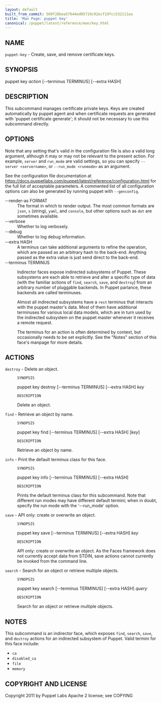 ```yaml
---
layout: default
built_from_commit: 569f28bea57644ed05719c92ecf19fcc532111aa
title: 'Man Page: puppet key'
canonical: /puppet/latest/reference/man/key.html
---
```


<div class='mp'>
<h2 id="NAME">NAME</h2>
<p class="man-name">
  <code>puppet-key</code> - <span class="man-whatis">Create, save, and remove certificate keys.</span>
</p>

<h2 id="SYNOPSIS">SYNOPSIS</h2>

<p>puppet key <var>action</var> [--terminus TERMINUS] [--extra HASH]</p>

<h2 id="DESCRIPTION">DESCRIPTION</h2>

<p>This subcommand manages certificate private keys. Keys are created
automatically by puppet agent and when certificate requests are generated
with 'puppet certificate generate'; it should not be necessary to use this
subcommand directly.</p>

<h2 id="OPTIONS">OPTIONS</h2>

<p>Note that any setting that's valid in the configuration
file is also a valid long argument, although it may or may not be
relevant to the present action. For example, <code>server</code> and <code>run_mode</code> are valid
settings, so you can specify <code>--server &lt;servername></code>, or
<code>--run_mode &lt;runmode></code> as an argument.</p>

<p>See the configuration file documentation at
<a href="https://docs.puppetlabs.com/puppet/latest/reference/configuration.html" data-bare-link="true">https://docs.puppetlabs.com/puppet/latest/reference/configuration.html</a> for the
full list of acceptable parameters. A commented list of all
configuration options can also be generated by running puppet with
<code>--genconfig</code>.</p>

<dl>
<dt>--render-as FORMAT</dt><dd>The format in which to render output. The most common formats are <code>json</code>,
<code>s</code> (string), <code>yaml</code>, and <code>console</code>, but other options such as <code>dot</code> are
sometimes available.</dd>
<dt>--verbose</dt><dd>Whether to log verbosely.</dd>
<dt class="flush">--debug</dt><dd>Whether to log debug information.</dd>
<dt>--extra HASH</dt><dd>A terminus can take additional arguments to refine the operation, which
are passed as an arbitrary hash to the back-end.  Anything passed as
the extra value is just send direct to the back-end.</dd>
<dt>--terminus TERMINUS</dt><dd><p>Indirector faces expose indirected subsystems of Puppet. These
subsystems are each able to retrieve and alter a specific type of data
(with the familiar actions of <code>find</code>, <code>search</code>, <code>save</code>, and <code>destroy</code>)
from an arbitrary number of pluggable backends. In Puppet parlance,
these backends are called terminuses.</p>

<p>Almost all indirected subsystems have a <code>rest</code> terminus that interacts
with the puppet master's data. Most of them have additional terminuses
for various local data models, which are in turn used by the indirected
subsystem on the puppet master whenever it receives a remote request.</p>

<p>The terminus for an action is often determined by context, but
occasionally needs to be set explicitly. See the "Notes" section of this
face's manpage for more details.</p></dd>
</dl>


<h2 id="ACTIONS">ACTIONS</h2>

<dl>
<dt><code>destroy</code> - Delete an object.</dt><dd><p><code>SYNOPSIS</code></p>

<p>puppet key destroy [--terminus TERMINUS] [--extra HASH] <var>key</var></p>

<p><code>DESCRIPTION</code></p>

<p>Delete an object.</p></dd>
<dt><code>find</code> - Retrieve an object by name.</dt><dd><p><code>SYNOPSIS</code></p>

<p>puppet key find [--terminus TERMINUS] [--extra HASH] [<var>key</var>]</p>

<p><code>DESCRIPTION</code></p>

<p>Retrieve an object by name.</p></dd>
<dt><code>info</code> - Print the default terminus class for this face.</dt><dd><p><code>SYNOPSIS</code></p>

<p>puppet key info [--terminus TERMINUS] [--extra HASH]</p>

<p><code>DESCRIPTION</code></p>

<p>Prints the default terminus class for this subcommand. Note that different
run modes may have different default termini; when in doubt, specify the
run mode with the '--run_mode' option.</p></dd>
<dt><code>save</code> - API only: create or overwrite an object.</dt><dd><p><code>SYNOPSIS</code></p>

<p>puppet key save [--terminus TERMINUS] [--extra HASH] <var>key</var></p>

<p><code>DESCRIPTION</code></p>

<p>API only: create or overwrite an object. As the Faces framework does not
currently accept data from STDIN, save actions cannot currently be invoked
from the command line.</p></dd>
<dt><code>search</code> - Search for an object or retrieve multiple objects.</dt><dd><p><code>SYNOPSIS</code></p>

<p>puppet key search [--terminus TERMINUS] [--extra HASH] <var>query</var></p>

<p><code>DESCRIPTION</code></p>

<p>Search for an object or retrieve multiple objects.</p></dd>
</dl>


<h2 id="NOTES">NOTES</h2>

<p>This subcommand is an indirector face, which exposes <code>find</code>, <code>search</code>, <code>save</code>,
and <code>destroy</code> actions for an indirected subsystem of Puppet. Valid termini for
this face include:</p>

<ul>
<li><code>ca</code></li>
<li><code>disabled_ca</code></li>
<li><code>file</code></li>
<li><code>memory</code></li>
</ul>


<h2 id="COPYRIGHT-AND-LICENSE">COPYRIGHT AND LICENSE</h2>

<p>Copyright 2011 by Puppet Labs
Apache 2 license; see COPYING</p>

</div>
